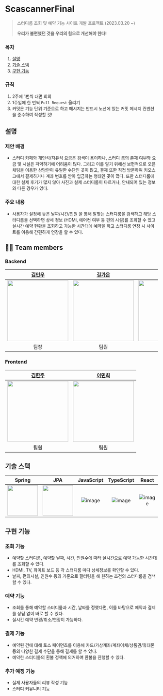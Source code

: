 # ScascannerFinal
> 스터디룸 조회 및 예약 기능 사이트 개발 프로젝트 (2023.03.20 ~)
>
> __우리가 불편했던 것을 우리의 힘으로 개선해야 한다!__

### 목차
1. [설명](#설명)
2. [기술 스택](#기술-스택)
3. [구현 기능](#구현-기능)

### 규칙
1. 2주에 1번씩 대면 회의
2. 1주일에 한 번씩 `Pull Request` 올리기
3. 커밋은 기능 단위 기준으로 하고 메시지는 반드시 노션에 있는 커밋 메시지 컨벤션을 준수하여 작성할 것!

## 설명

### 제안 배경
- 스터디 카페와 개인석/자유석 요금은 검색이 용이하나, 스터디 룸의 존재 여부와 요금 및 시설은 파악하기에 어려움이 많다. 그리고 이를 알기 위해선 보편적으로 오픈채팅을 이용한 상담만이 유일한 수단인 곳이 많고, 결제 또한 직접 방문하여 키오스크에서 결제하거나 계좌 번호를 받아 입금하는 형태인 곳이 많다. 또한 스터디룸에 대한 실제 후기가 많지 않아 사진과 실제 스터디룸이 다르거나, 안내되어 있는 정보와 다른 경우가 있다.

### 주요 내용
- 사용자가 설정해 놓은 날짜/시간/인원 을 통해 알맞는 스터디룸을 검색하고 해당 스터디룸을 선택하면 상세 정보 (HDMI, 에어컨 여부 등 편의 시설)를 조회할 수 있고 실시간 예약 현황을 조회하고 가능한 시간대에 예약을 하고 스터디룸 연장 시 사이트를 이용해 간편하게 연장을 할 수 있다.

## 🧑‍💻 Team members

### Backend
| [김민우](https://github.com/kmw2378) | [길가은](https://github.com/rlfrkdms1) |                                            [최보현](https://github.com/Brilly-Bohyun)                                            |
| :--------------------------------: | :----------------------------------: |:-----------------------------------------------------------------------------------------------------------------------------:|
| <img src="https://user-images.githubusercontent.com/83744709/212283218-78f4db00-6530-411e-becc-d93161f81035.png" width="200"> | <img src="https://user-images.githubusercontent.com/83744709/212281564-acac7f5c-ce83-45e2-8b3c-1579f5f6898a.png" width="200"> | <img src="https://user-images.githubusercontent.com/83744709/212281310-471a7dd8-11a9-4d01-83aa-8a6338b24bc3.png" width="200"> |
| 팀장 | 팀원 |                                                              팀원                                                               |

### Frontend
|                                              [김한주](https://github.com/hanjuuuuuu)                                              | [이민희](https://github.com/leeminhee119) |
|:------------------------------------------------------------------------------------------------------------------------------:| :---: |
| <img src="https://user-images.githubusercontent.com/107420002/226254682-c0aa9b25-2d0e-4969-a7b7-4c3c84e251b6.png" width="200"> | <img src="https://user-images.githubusercontent.com/107420002/226254622-c09f022a-b2d7-4260-9fb3-250098735cde.png" width="200"> | <img src="https://user-images.githubusercontent.com/83744709/212281310-471a7dd8-11a9-4d01-83aa-8a6338b24bc3.png" width="200"> |
|                                                               팀원                                                               | 팀원 |

## 기술 스택
|                                                 Spring                                                 |                                                              JPA                                                               | JavaScript | TypeScript |  React   |
|:------------------------------------------------------------------------------------------------------:|:------------------------------------------------------------------------------------------------------------------------------:| :------: | :------: | :------: |
| <img src="https://cdn.freebiesupply.com/logos/large/2x/spring-3-logo-png-transparent.png" width="100"> | <img src="https://user-images.githubusercontent.com/107420002/226260149-7a74fd61-4da7-42f1-9e3e-cb1a95cd2fc4.png" width="100"> | ![image](https://user-images.githubusercontent.com/107420002/226259666-d69e1b6a-bdd9-4bf9-9308-0783b91d4bf8.png) | ![image](https://user-images.githubusercontent.com/107420002/226259679-041ff46f-c1cf-4e86-b3b9-104fcdf50449.png) | ![image](https://user-images.githubusercontent.com/107420002/226259751-e9bf147c-35ad-491a-8998-0d09da13f6ba.png) |

## 구현 기능
### 조회 기능
- 예약할 스터디룸, 예약할 날짜, 시간, 인원수에 따라 실시간으로 예약 가능한 시간대를 조회할 수 있다.
- HDMI, TV, 화이트 보드 등 각 스터디룸 마다 상세정보를 확인할 수 있다.
- 날짜, 편의시설, 인원수 등의 기준으로 필터링을 해 원하는 조건의 스터디룸을 검색할 수 있다.
### 예약 기능
- 조회를 통해 예약할 스터디룸과 시간, 날짜를 정했다면, 이를 바탕으로 예약과 결제를 상담 없이 바로 할 수 있다.
- 실시간 예약 변경/취소/연장이 가능하다.
### 결제 기능
- 예약된 건에 대해 토스 페이먼츠를 이용해 카드/가상계좌/계좌이체/상품권/휴대폰 등의 다양한 결제 수단을 통해 결제를 할 수 있다.
- 예약한 스터디룸의 환불 정책에 의거하여 환불을 진행할 수 있다.
### 추가 예정 기능
- 실제 사용자들의 리뷰 작성 기능
- 스터디 커뮤니티 기능
